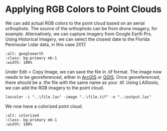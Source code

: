 # Applying RGB Colors to Point Clouds

We can add actual RGB colors to the point cloud based on an aerial orthophoto. The source of the orthophoto
can be from drone imagery, for example. Alternatively, we can capture imagery from Google Earth Pro. Using Historical Imagery, we can select the closest date to the Florida Peninsular Lidar data, in this case 2017.

```{image} /googleearth.png
:alt: googleearth
:class: bg-primary mb-1
:width: 100%
```

Under Edit < Copy Image, we can save the file in .tif format. The image now needs to be georeferenced, either
in [ArcGIS](https://pro.arcgis.com/en/pro-app/3.1/help/data/imagery/overview-of-georeferencing.htm) or [QGIS](https://docs.qgis.org/2.18/en/docs/training_manual/forestry/map_georeferencing.html). Once georeferenced,
there should be a .tfw file with the same name as your .tif. Using LAStools, we can add the RGB imagery
to the point cloud.

```
lascolor -i "..\file.las" -image "..\file.tif" -o "..\output.las"
```

We now have a colorized point cloud.

```{image} /colorized.png
:alt: colorized
:class: bg-primary mb-1
:width: 100%
```